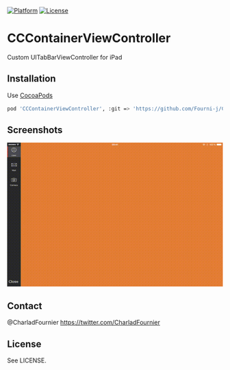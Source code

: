 [![Platform](http://img.shields.io/badge/platform-ios-blue.svg?style=flat
)](https://developer.apple.com/iphone/index.action)
[![License](http://img.shields.io/badge/license-MIT-lightgrey.svg?style=flat
)](http://mit-license.org)

# CCContainerViewController
Custom UITabBarViewController for iPad

## Installation

Use [CocoaPods](http://cocoapods.org)

```sh
pod 'CCContainerViewController', :git => 'https://github.com/Fourni-j/CCContainerViewController.git'
```

## Screenshots

![Example](./Screens/example.gif "Example View")

## Contact

@CharladFournier https://twitter.com/CharladFournier

## License

See LICENSE.
